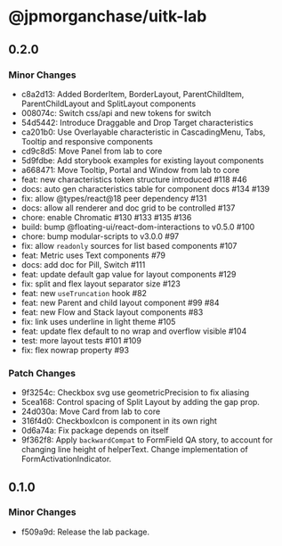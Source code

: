# @jpmorganchase/uitk-lab

## 0.2.0

### Minor Changes

- c8a2d13: Added BorderItem, BorderLayout, ParentChildItem, ParentChildLayout and SplitLayout components
- 008074c: Switch css/api and new tokens for switch
- 54d5442: Introduce Draggable and Drop Target characteristics
- ca201b0: Use Overlayable characteristic in CascadingMenu, Tabs, Tooltip and responsive components
- cd9c8d5: Move Panel from lab to core
- 5d9fdbe: Add storybook examples for existing layout components
- a668471: Move Tooltip, Portal and Window from lab to core
- feat: new characteristics token structure introduced #118 #46
- docs: auto gen characteristics table for component docs #134 #139
- fix: allow @types/react@18 peer dependency #131
- docs: allow all renderer and doc grid to be controlled #137
- chore: enable Chromatic #130 #133 #135 #136
- build: bump @floating-ui/react-dom-interactions to v0.5.0 #100
- chore: bump modular-scripts to v3.0.0 #97
- fix: allow `readonly` sources for list based components #107
- feat: Metric uses Text components #79
- docs: add doc for Pill, Switch #111
- feat: update default gap value for layout components #129
- fix: split and flex layout separator size #123
- feat: new `useTruncation` hook #82
- feat: new Parent and child layout component #99 #84
- feat: new Flow and Stack layout components #83
- fix: link uses underline in light theme #105
- feat: update flex default to no wrap and overflow visible #104
- test: more layout tests #101 #109
- fix: flex nowrap property #93

### Patch Changes

- 9f3254c: Checkbox svg use geometricPrecision to fix aliasing
- 5cea168: Control spacing of Split Layout by adding the gap prop.
- 24d030a: Move Card from lab to core
- 316f4d0: CheckboxIcon is component in its own right
- 0d6a74a: Fix package depends on itself
- 9f362f8: Apply `backwardCompat` to FormField QA story, to account for changing line height of helperText. Change implementation of FormActivationIndicator.

## 0.1.0

### Minor Changes

- f509a9d: Release the lab package.
